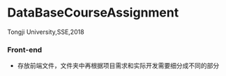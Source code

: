 # DataBaseCourseAssignment
Tongji University,SSE,2018

### Front-end

- 存放前端文件，文件夹中再根据项目需求和实际开发需要细分成不同的部分



